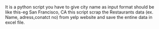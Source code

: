 It is a python script 
you have to give city name as input format should be like this-eg San Francisco, CA
this script scrap the Restaurants data (ex. Name, adress,conatct no) from yelp website and save the entine data in excel file.
